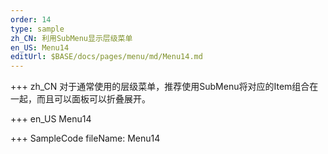 ```yaml
--- 
order: 14
type: sample
zh_CN: 利用SubMenu显示层级菜单
en_US: Menu14
editUrl: $BASE/docs/pages/menu/md/Menu14.md
---
```


+++ zh_CN
对于通常使用的层级菜单，推荐使用SubMenu将对应的Item组合在一起，而且可以面板可以折叠展开。

+++ en_US
Menu14

+++ SampleCode
fileName: Menu14

